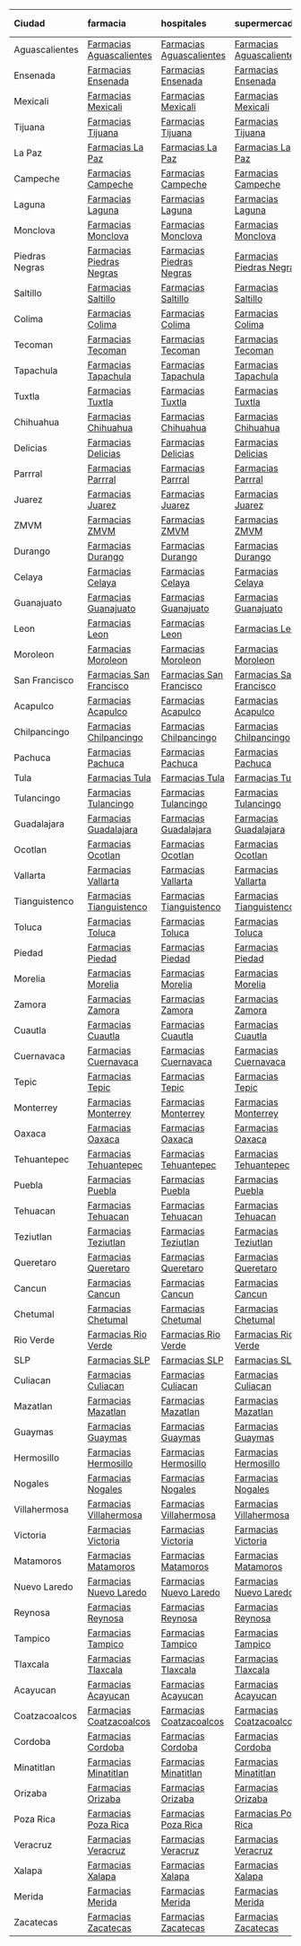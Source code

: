 | Ciudad         | farmacia                                                                                                             | hospitales                                                                                                             | supermercados                                                                                                             | Índice Accesibilidad                                                                                                     |
|:---------------|:---------------------------------------------------------------------------------------------------------------------|:-----------------------------------------------------------------------------------------------------------------------|:--------------------------------------------------------------------------------------------------------------------------|:-------------------------------------------------------------------------------------------------------------------------|
| Aguascalientes | [Farmacias Aguascalientes](https://ciudades-plots.s3.us-west-1.amazonaws.com/html/Aguascalientes_dist_farmacia.html) | [Farmacias Aguascalientes](https://ciudades-plots.s3.us-west-1.amazonaws.com/html/Aguascalientes_dist_hospitales.html) | [Farmacias Aguascalientes](https://ciudades-plots.s3.us-west-1.amazonaws.com/html/Aguascalientes_dist_supermercados.html) | [Farmacias Aguascalientes](https://ciudades-plots.s3.us-west-1.amazonaws.com/html/Aguascalientes_idx_accessibility.html) |
| Ensenada       | [Farmacias Ensenada](https://ciudades-plots.s3.us-west-1.amazonaws.com/html/Ensenada_dist_farmacia.html)             | [Farmacias Ensenada](https://ciudades-plots.s3.us-west-1.amazonaws.com/html/Ensenada_dist_hospitales.html)             | [Farmacias Ensenada](https://ciudades-plots.s3.us-west-1.amazonaws.com/html/Ensenada_dist_supermercados.html)             | [Farmacias Ensenada](https://ciudades-plots.s3.us-west-1.amazonaws.com/html/Ensenada_idx_accessibility.html)             |
| Mexicali       | [Farmacias Mexicali](https://ciudades-plots.s3.us-west-1.amazonaws.com/html/Mexicali_dist_farmacia.html)             | [Farmacias Mexicali](https://ciudades-plots.s3.us-west-1.amazonaws.com/html/Mexicali_dist_hospitales.html)             | [Farmacias Mexicali](https://ciudades-plots.s3.us-west-1.amazonaws.com/html/Mexicali_dist_supermercados.html)             | [Farmacias Mexicali](https://ciudades-plots.s3.us-west-1.amazonaws.com/html/Mexicali_idx_accessibility.html)             |
| Tijuana        | [Farmacias Tijuana](https://ciudades-plots.s3.us-west-1.amazonaws.com/html/Tijuana_dist_farmacia.html)               | [Farmacias Tijuana](https://ciudades-plots.s3.us-west-1.amazonaws.com/html/Tijuana_dist_hospitales.html)               | [Farmacias Tijuana](https://ciudades-plots.s3.us-west-1.amazonaws.com/html/Tijuana_dist_supermercados.html)               | [Farmacias Tijuana](https://ciudades-plots.s3.us-west-1.amazonaws.com/html/Tijuana_idx_accessibility.html)               |
| La Paz         | [Farmacias La Paz](https://ciudades-plots.s3.us-west-1.amazonaws.com/html/La-Paz_dist_farmacia.html)                 | [Farmacias La Paz](https://ciudades-plots.s3.us-west-1.amazonaws.com/html/La-Paz_dist_hospitales.html)                 | [Farmacias La Paz](https://ciudades-plots.s3.us-west-1.amazonaws.com/html/La-Paz_dist_supermercados.html)                 | [Farmacias La Paz](https://ciudades-plots.s3.us-west-1.amazonaws.com/html/La-Paz_idx_accessibility.html)                 |
| Campeche       | [Farmacias Campeche](https://ciudades-plots.s3.us-west-1.amazonaws.com/html/Campeche_dist_farmacia.html)             | [Farmacias Campeche](https://ciudades-plots.s3.us-west-1.amazonaws.com/html/Campeche_dist_hospitales.html)             | [Farmacias Campeche](https://ciudades-plots.s3.us-west-1.amazonaws.com/html/Campeche_dist_supermercados.html)             | [Farmacias Campeche](https://ciudades-plots.s3.us-west-1.amazonaws.com/html/Campeche_idx_accessibility.html)             |
| Laguna         | [Farmacias Laguna](https://ciudades-plots.s3.us-west-1.amazonaws.com/html/Laguna_dist_farmacia.html)                 | [Farmacias Laguna](https://ciudades-plots.s3.us-west-1.amazonaws.com/html/Laguna_dist_hospitales.html)                 | [Farmacias Laguna](https://ciudades-plots.s3.us-west-1.amazonaws.com/html/Laguna_dist_supermercados.html)                 | [Farmacias Laguna](https://ciudades-plots.s3.us-west-1.amazonaws.com/html/Laguna_idx_accessibility.html)                 |
| Monclova       | [Farmacias Monclova](https://ciudades-plots.s3.us-west-1.amazonaws.com/html/Monclova_dist_farmacia.html)             | [Farmacias Monclova](https://ciudades-plots.s3.us-west-1.amazonaws.com/html/Monclova_dist_hospitales.html)             | [Farmacias Monclova](https://ciudades-plots.s3.us-west-1.amazonaws.com/html/Monclova_dist_supermercados.html)             | [Farmacias Monclova](https://ciudades-plots.s3.us-west-1.amazonaws.com/html/Monclova_idx_accessibility.html)             |
| Piedras Negras | [Farmacias Piedras Negras](https://ciudades-plots.s3.us-west-1.amazonaws.com/html/Piedras-Negras_dist_farmacia.html) | [Farmacias Piedras Negras](https://ciudades-plots.s3.us-west-1.amazonaws.com/html/Piedras-Negras_dist_hospitales.html) | [Farmacias Piedras Negras](https://ciudades-plots.s3.us-west-1.amazonaws.com/html/Piedras-Negras_dist_supermercados.html) | [Farmacias Piedras Negras](https://ciudades-plots.s3.us-west-1.amazonaws.com/html/Piedras-Negras_idx_accessibility.html) |
| Saltillo       | [Farmacias Saltillo](https://ciudades-plots.s3.us-west-1.amazonaws.com/html/Saltillo_dist_farmacia.html)             | [Farmacias Saltillo](https://ciudades-plots.s3.us-west-1.amazonaws.com/html/Saltillo_dist_hospitales.html)             | [Farmacias Saltillo](https://ciudades-plots.s3.us-west-1.amazonaws.com/html/Saltillo_dist_supermercados.html)             | [Farmacias Saltillo](https://ciudades-plots.s3.us-west-1.amazonaws.com/html/Saltillo_idx_accessibility.html)             |
| Colima         | [Farmacias Colima](https://ciudades-plots.s3.us-west-1.amazonaws.com/html/Colima_dist_farmacia.html)                 | [Farmacias Colima](https://ciudades-plots.s3.us-west-1.amazonaws.com/html/Colima_dist_hospitales.html)                 | [Farmacias Colima](https://ciudades-plots.s3.us-west-1.amazonaws.com/html/Colima_dist_supermercados.html)                 | [Farmacias Colima](https://ciudades-plots.s3.us-west-1.amazonaws.com/html/Colima_idx_accessibility.html)                 |
| Tecoman        | [Farmacias Tecoman](https://ciudades-plots.s3.us-west-1.amazonaws.com/html/Tecoman_dist_farmacia.html)               | [Farmacias Tecoman](https://ciudades-plots.s3.us-west-1.amazonaws.com/html/Tecoman_dist_hospitales.html)               | [Farmacias Tecoman](https://ciudades-plots.s3.us-west-1.amazonaws.com/html/Tecoman_dist_supermercados.html)               | [Farmacias Tecoman](https://ciudades-plots.s3.us-west-1.amazonaws.com/html/Tecoman_idx_accessibility.html)               |
| Tapachula      | [Farmacias Tapachula](https://ciudades-plots.s3.us-west-1.amazonaws.com/html/Tapachula_dist_farmacia.html)           | [Farmacias Tapachula](https://ciudades-plots.s3.us-west-1.amazonaws.com/html/Tapachula_dist_hospitales.html)           | [Farmacias Tapachula](https://ciudades-plots.s3.us-west-1.amazonaws.com/html/Tapachula_dist_supermercados.html)           | [Farmacias Tapachula](https://ciudades-plots.s3.us-west-1.amazonaws.com/html/Tapachula_idx_accessibility.html)           |
| Tuxtla         | [Farmacias Tuxtla](https://ciudades-plots.s3.us-west-1.amazonaws.com/html/Tuxtla_dist_farmacia.html)                 | [Farmacias Tuxtla](https://ciudades-plots.s3.us-west-1.amazonaws.com/html/Tuxtla_dist_hospitales.html)                 | [Farmacias Tuxtla](https://ciudades-plots.s3.us-west-1.amazonaws.com/html/Tuxtla_dist_supermercados.html)                 | [Farmacias Tuxtla](https://ciudades-plots.s3.us-west-1.amazonaws.com/html/Tuxtla_idx_accessibility.html)                 |
| Chihuahua      | [Farmacias Chihuahua](https://ciudades-plots.s3.us-west-1.amazonaws.com/html/Chihuahua_dist_farmacia.html)           | [Farmacias Chihuahua](https://ciudades-plots.s3.us-west-1.amazonaws.com/html/Chihuahua_dist_hospitales.html)           | [Farmacias Chihuahua](https://ciudades-plots.s3.us-west-1.amazonaws.com/html/Chihuahua_dist_supermercados.html)           | [Farmacias Chihuahua](https://ciudades-plots.s3.us-west-1.amazonaws.com/html/Chihuahua_idx_accessibility.html)           |
| Delicias       | [Farmacias Delicias](https://ciudades-plots.s3.us-west-1.amazonaws.com/html/Delicias_dist_farmacia.html)             | [Farmacias Delicias](https://ciudades-plots.s3.us-west-1.amazonaws.com/html/Delicias_dist_hospitales.html)             | [Farmacias Delicias](https://ciudades-plots.s3.us-west-1.amazonaws.com/html/Delicias_dist_supermercados.html)             | [Farmacias Delicias](https://ciudades-plots.s3.us-west-1.amazonaws.com/html/Delicias_idx_accessibility.html)             |
| Parrral        | [Farmacias Parrral](https://ciudades-plots.s3.us-west-1.amazonaws.com/html/Parrral_dist_farmacia.html)               | [Farmacias Parrral](https://ciudades-plots.s3.us-west-1.amazonaws.com/html/Parrral_dist_hospitales.html)               | [Farmacias Parrral](https://ciudades-plots.s3.us-west-1.amazonaws.com/html/Parrral_dist_supermercados.html)               | [Farmacias Parrral](https://ciudades-plots.s3.us-west-1.amazonaws.com/html/Parrral_idx_accessibility.html)               |
| Juarez         | [Farmacias Juarez](https://ciudades-plots.s3.us-west-1.amazonaws.com/html/Juarez_dist_farmacia.html)                 | [Farmacias Juarez](https://ciudades-plots.s3.us-west-1.amazonaws.com/html/Juarez_dist_hospitales.html)                 | [Farmacias Juarez](https://ciudades-plots.s3.us-west-1.amazonaws.com/html/Juarez_dist_supermercados.html)                 | [Farmacias Juarez](https://ciudades-plots.s3.us-west-1.amazonaws.com/html/Juarez_idx_accessibility.html)                 |
| ZMVM           | [Farmacias ZMVM](https://ciudades-plots.s3.us-west-1.amazonaws.com/html/ZMVM_dist_farmacia.html)                     | [Farmacias ZMVM](https://ciudades-plots.s3.us-west-1.amazonaws.com/html/ZMVM_dist_hospitales.html)                     | [Farmacias ZMVM](https://ciudades-plots.s3.us-west-1.amazonaws.com/html/ZMVM_dist_supermercados.html)                     | [Farmacias ZMVM](https://ciudades-plots.s3.us-west-1.amazonaws.com/html/ZMVM_idx_accessibility.html)                     |
| Durango        | [Farmacias Durango](https://ciudades-plots.s3.us-west-1.amazonaws.com/html/Durango_dist_farmacia.html)               | [Farmacias Durango](https://ciudades-plots.s3.us-west-1.amazonaws.com/html/Durango_dist_hospitales.html)               | [Farmacias Durango](https://ciudades-plots.s3.us-west-1.amazonaws.com/html/Durango_dist_supermercados.html)               | [Farmacias Durango](https://ciudades-plots.s3.us-west-1.amazonaws.com/html/Durango_idx_accessibility.html)               |
| Celaya         | [Farmacias Celaya](https://ciudades-plots.s3.us-west-1.amazonaws.com/html/Celaya_dist_farmacia.html)                 | [Farmacias Celaya](https://ciudades-plots.s3.us-west-1.amazonaws.com/html/Celaya_dist_hospitales.html)                 | [Farmacias Celaya](https://ciudades-plots.s3.us-west-1.amazonaws.com/html/Celaya_dist_supermercados.html)                 | [Farmacias Celaya](https://ciudades-plots.s3.us-west-1.amazonaws.com/html/Celaya_idx_accessibility.html)                 |
| Guanajuato     | [Farmacias Guanajuato](https://ciudades-plots.s3.us-west-1.amazonaws.com/html/Guanajuato_dist_farmacia.html)         | [Farmacias Guanajuato](https://ciudades-plots.s3.us-west-1.amazonaws.com/html/Guanajuato_dist_hospitales.html)         | [Farmacias Guanajuato](https://ciudades-plots.s3.us-west-1.amazonaws.com/html/Guanajuato_dist_supermercados.html)         | [Farmacias Guanajuato](https://ciudades-plots.s3.us-west-1.amazonaws.com/html/Guanajuato_idx_accessibility.html)         |
| Leon           | [Farmacias Leon](https://ciudades-plots.s3.us-west-1.amazonaws.com/html/Leon_dist_farmacia.html)                     | [Farmacias Leon](https://ciudades-plots.s3.us-west-1.amazonaws.com/html/Leon_dist_hospitales.html)                     | [Farmacias Leon](https://ciudades-plots.s3.us-west-1.amazonaws.com/html/Leon_dist_supermercados.html)                     | [Farmacias Leon](https://ciudades-plots.s3.us-west-1.amazonaws.com/html/Leon_idx_accessibility.html)                     |
| Moroleon       | [Farmacias Moroleon](https://ciudades-plots.s3.us-west-1.amazonaws.com/html/Moroleon_dist_farmacia.html)             | [Farmacias Moroleon](https://ciudades-plots.s3.us-west-1.amazonaws.com/html/Moroleon_dist_hospitales.html)             | [Farmacias Moroleon](https://ciudades-plots.s3.us-west-1.amazonaws.com/html/Moroleon_dist_supermercados.html)             | [Farmacias Moroleon](https://ciudades-plots.s3.us-west-1.amazonaws.com/html/Moroleon_idx_accessibility.html)             |
| San Francisco  | [Farmacias San Francisco](https://ciudades-plots.s3.us-west-1.amazonaws.com/html/San-Francisco_dist_farmacia.html)   | [Farmacias San Francisco](https://ciudades-plots.s3.us-west-1.amazonaws.com/html/San-Francisco_dist_hospitales.html)   | [Farmacias San Francisco](https://ciudades-plots.s3.us-west-1.amazonaws.com/html/San-Francisco_dist_supermercados.html)   | [Farmacias San Francisco](https://ciudades-plots.s3.us-west-1.amazonaws.com/html/San-Francisco_idx_accessibility.html)   |
| Acapulco       | [Farmacias Acapulco](https://ciudades-plots.s3.us-west-1.amazonaws.com/html/Acapulco_dist_farmacia.html)             | [Farmacias Acapulco](https://ciudades-plots.s3.us-west-1.amazonaws.com/html/Acapulco_dist_hospitales.html)             | [Farmacias Acapulco](https://ciudades-plots.s3.us-west-1.amazonaws.com/html/Acapulco_dist_supermercados.html)             | [Farmacias Acapulco](https://ciudades-plots.s3.us-west-1.amazonaws.com/html/Acapulco_idx_accessibility.html)             |
| Chilpancingo   | [Farmacias Chilpancingo](https://ciudades-plots.s3.us-west-1.amazonaws.com/html/Chilpancingo_dist_farmacia.html)     | [Farmacias Chilpancingo](https://ciudades-plots.s3.us-west-1.amazonaws.com/html/Chilpancingo_dist_hospitales.html)     | [Farmacias Chilpancingo](https://ciudades-plots.s3.us-west-1.amazonaws.com/html/Chilpancingo_dist_supermercados.html)     | [Farmacias Chilpancingo](https://ciudades-plots.s3.us-west-1.amazonaws.com/html/Chilpancingo_idx_accessibility.html)     |
| Pachuca        | [Farmacias Pachuca](https://ciudades-plots.s3.us-west-1.amazonaws.com/html/Pachuca_dist_farmacia.html)               | [Farmacias Pachuca](https://ciudades-plots.s3.us-west-1.amazonaws.com/html/Pachuca_dist_hospitales.html)               | [Farmacias Pachuca](https://ciudades-plots.s3.us-west-1.amazonaws.com/html/Pachuca_dist_supermercados.html)               | [Farmacias Pachuca](https://ciudades-plots.s3.us-west-1.amazonaws.com/html/Pachuca_idx_accessibility.html)               |
| Tula           | [Farmacias Tula](https://ciudades-plots.s3.us-west-1.amazonaws.com/html/Tula_dist_farmacia.html)                     | [Farmacias Tula](https://ciudades-plots.s3.us-west-1.amazonaws.com/html/Tula_dist_hospitales.html)                     | [Farmacias Tula](https://ciudades-plots.s3.us-west-1.amazonaws.com/html/Tula_dist_supermercados.html)                     | [Farmacias Tula](https://ciudades-plots.s3.us-west-1.amazonaws.com/html/Tula_idx_accessibility.html)                     |
| Tulancingo     | [Farmacias Tulancingo](https://ciudades-plots.s3.us-west-1.amazonaws.com/html/Tulancingo_dist_farmacia.html)         | [Farmacias Tulancingo](https://ciudades-plots.s3.us-west-1.amazonaws.com/html/Tulancingo_dist_hospitales.html)         | [Farmacias Tulancingo](https://ciudades-plots.s3.us-west-1.amazonaws.com/html/Tulancingo_dist_supermercados.html)         | [Farmacias Tulancingo](https://ciudades-plots.s3.us-west-1.amazonaws.com/html/Tulancingo_idx_accessibility.html)         |
| Guadalajara    | [Farmacias Guadalajara](https://ciudades-plots.s3.us-west-1.amazonaws.com/html/Guadalajara_dist_farmacia.html)       | [Farmacias Guadalajara](https://ciudades-plots.s3.us-west-1.amazonaws.com/html/Guadalajara_dist_hospitales.html)       | [Farmacias Guadalajara](https://ciudades-plots.s3.us-west-1.amazonaws.com/html/Guadalajara_dist_supermercados.html)       | [Farmacias Guadalajara](https://ciudades-plots.s3.us-west-1.amazonaws.com/html/Guadalajara_idx_accessibility.html)       |
| Ocotlan        | [Farmacias Ocotlan](https://ciudades-plots.s3.us-west-1.amazonaws.com/html/Ocotlan_dist_farmacia.html)               | [Farmacias Ocotlan](https://ciudades-plots.s3.us-west-1.amazonaws.com/html/Ocotlan_dist_hospitales.html)               | [Farmacias Ocotlan](https://ciudades-plots.s3.us-west-1.amazonaws.com/html/Ocotlan_dist_supermercados.html)               | [Farmacias Ocotlan](https://ciudades-plots.s3.us-west-1.amazonaws.com/html/Ocotlan_idx_accessibility.html)               |
| Vallarta       | [Farmacias Vallarta](https://ciudades-plots.s3.us-west-1.amazonaws.com/html/Vallarta_dist_farmacia.html)             | [Farmacias Vallarta](https://ciudades-plots.s3.us-west-1.amazonaws.com/html/Vallarta_dist_hospitales.html)             | [Farmacias Vallarta](https://ciudades-plots.s3.us-west-1.amazonaws.com/html/Vallarta_dist_supermercados.html)             | [Farmacias Vallarta](https://ciudades-plots.s3.us-west-1.amazonaws.com/html/Vallarta_idx_accessibility.html)             |
| Tianguistenco  | [Farmacias Tianguistenco](https://ciudades-plots.s3.us-west-1.amazonaws.com/html/Tianguistenco_dist_farmacia.html)   | [Farmacias Tianguistenco](https://ciudades-plots.s3.us-west-1.amazonaws.com/html/Tianguistenco_dist_hospitales.html)   | [Farmacias Tianguistenco](https://ciudades-plots.s3.us-west-1.amazonaws.com/html/Tianguistenco_dist_supermercados.html)   | [Farmacias Tianguistenco](https://ciudades-plots.s3.us-west-1.amazonaws.com/html/Tianguistenco_idx_accessibility.html)   |
| Toluca         | [Farmacias Toluca](https://ciudades-plots.s3.us-west-1.amazonaws.com/html/Toluca_dist_farmacia.html)                 | [Farmacias Toluca](https://ciudades-plots.s3.us-west-1.amazonaws.com/html/Toluca_dist_hospitales.html)                 | [Farmacias Toluca](https://ciudades-plots.s3.us-west-1.amazonaws.com/html/Toluca_dist_supermercados.html)                 | [Farmacias Toluca](https://ciudades-plots.s3.us-west-1.amazonaws.com/html/Toluca_idx_accessibility.html)                 |
| Piedad         | [Farmacias Piedad](https://ciudades-plots.s3.us-west-1.amazonaws.com/html/Piedad_dist_farmacia.html)                 | [Farmacias Piedad](https://ciudades-plots.s3.us-west-1.amazonaws.com/html/Piedad_dist_hospitales.html)                 | [Farmacias Piedad](https://ciudades-plots.s3.us-west-1.amazonaws.com/html/Piedad_dist_supermercados.html)                 | [Farmacias Piedad](https://ciudades-plots.s3.us-west-1.amazonaws.com/html/Piedad_idx_accessibility.html)                 |
| Morelia        | [Farmacias Morelia](https://ciudades-plots.s3.us-west-1.amazonaws.com/html/Morelia_dist_farmacia.html)               | [Farmacias Morelia](https://ciudades-plots.s3.us-west-1.amazonaws.com/html/Morelia_dist_hospitales.html)               | [Farmacias Morelia](https://ciudades-plots.s3.us-west-1.amazonaws.com/html/Morelia_dist_supermercados.html)               | [Farmacias Morelia](https://ciudades-plots.s3.us-west-1.amazonaws.com/html/Morelia_idx_accessibility.html)               |
| Zamora         | [Farmacias Zamora](https://ciudades-plots.s3.us-west-1.amazonaws.com/html/Zamora_dist_farmacia.html)                 | [Farmacias Zamora](https://ciudades-plots.s3.us-west-1.amazonaws.com/html/Zamora_dist_hospitales.html)                 | [Farmacias Zamora](https://ciudades-plots.s3.us-west-1.amazonaws.com/html/Zamora_dist_supermercados.html)                 | [Farmacias Zamora](https://ciudades-plots.s3.us-west-1.amazonaws.com/html/Zamora_idx_accessibility.html)                 |
| Cuautla        | [Farmacias Cuautla](https://ciudades-plots.s3.us-west-1.amazonaws.com/html/Cuautla_dist_farmacia.html)               | [Farmacias Cuautla](https://ciudades-plots.s3.us-west-1.amazonaws.com/html/Cuautla_dist_hospitales.html)               | [Farmacias Cuautla](https://ciudades-plots.s3.us-west-1.amazonaws.com/html/Cuautla_dist_supermercados.html)               | [Farmacias Cuautla](https://ciudades-plots.s3.us-west-1.amazonaws.com/html/Cuautla_idx_accessibility.html)               |
| Cuernavaca     | [Farmacias Cuernavaca](https://ciudades-plots.s3.us-west-1.amazonaws.com/html/Cuernavaca_dist_farmacia.html)         | [Farmacias Cuernavaca](https://ciudades-plots.s3.us-west-1.amazonaws.com/html/Cuernavaca_dist_hospitales.html)         | [Farmacias Cuernavaca](https://ciudades-plots.s3.us-west-1.amazonaws.com/html/Cuernavaca_dist_supermercados.html)         | [Farmacias Cuernavaca](https://ciudades-plots.s3.us-west-1.amazonaws.com/html/Cuernavaca_idx_accessibility.html)         |
| Tepic          | [Farmacias Tepic](https://ciudades-plots.s3.us-west-1.amazonaws.com/html/Tepic_dist_farmacia.html)                   | [Farmacias Tepic](https://ciudades-plots.s3.us-west-1.amazonaws.com/html/Tepic_dist_hospitales.html)                   | [Farmacias Tepic](https://ciudades-plots.s3.us-west-1.amazonaws.com/html/Tepic_dist_supermercados.html)                   | [Farmacias Tepic](https://ciudades-plots.s3.us-west-1.amazonaws.com/html/Tepic_idx_accessibility.html)                   |
| Monterrey      | [Farmacias Monterrey](https://ciudades-plots.s3.us-west-1.amazonaws.com/html/Monterrey_dist_farmacia.html)           | [Farmacias Monterrey](https://ciudades-plots.s3.us-west-1.amazonaws.com/html/Monterrey_dist_hospitales.html)           | [Farmacias Monterrey](https://ciudades-plots.s3.us-west-1.amazonaws.com/html/Monterrey_dist_supermercados.html)           | [Farmacias Monterrey](https://ciudades-plots.s3.us-west-1.amazonaws.com/html/Monterrey_idx_accessibility.html)           |
| Oaxaca         | [Farmacias Oaxaca](https://ciudades-plots.s3.us-west-1.amazonaws.com/html/Oaxaca_dist_farmacia.html)                 | [Farmacias Oaxaca](https://ciudades-plots.s3.us-west-1.amazonaws.com/html/Oaxaca_dist_hospitales.html)                 | [Farmacias Oaxaca](https://ciudades-plots.s3.us-west-1.amazonaws.com/html/Oaxaca_dist_supermercados.html)                 | [Farmacias Oaxaca](https://ciudades-plots.s3.us-west-1.amazonaws.com/html/Oaxaca_idx_accessibility.html)                 |
| Tehuantepec    | [Farmacias Tehuantepec](https://ciudades-plots.s3.us-west-1.amazonaws.com/html/Tehuantepec_dist_farmacia.html)       | [Farmacias Tehuantepec](https://ciudades-plots.s3.us-west-1.amazonaws.com/html/Tehuantepec_dist_hospitales.html)       | [Farmacias Tehuantepec](https://ciudades-plots.s3.us-west-1.amazonaws.com/html/Tehuantepec_dist_supermercados.html)       | [Farmacias Tehuantepec](https://ciudades-plots.s3.us-west-1.amazonaws.com/html/Tehuantepec_idx_accessibility.html)       |
| Puebla         | [Farmacias Puebla](https://ciudades-plots.s3.us-west-1.amazonaws.com/html/Puebla_dist_farmacia.html)                 | [Farmacias Puebla](https://ciudades-plots.s3.us-west-1.amazonaws.com/html/Puebla_dist_hospitales.html)                 | [Farmacias Puebla](https://ciudades-plots.s3.us-west-1.amazonaws.com/html/Puebla_dist_supermercados.html)                 | [Farmacias Puebla](https://ciudades-plots.s3.us-west-1.amazonaws.com/html/Puebla_idx_accessibility.html)                 |
| Tehuacan       | [Farmacias Tehuacan](https://ciudades-plots.s3.us-west-1.amazonaws.com/html/Tehuacan_dist_farmacia.html)             | [Farmacias Tehuacan](https://ciudades-plots.s3.us-west-1.amazonaws.com/html/Tehuacan_dist_hospitales.html)             | [Farmacias Tehuacan](https://ciudades-plots.s3.us-west-1.amazonaws.com/html/Tehuacan_dist_supermercados.html)             | [Farmacias Tehuacan](https://ciudades-plots.s3.us-west-1.amazonaws.com/html/Tehuacan_idx_accessibility.html)             |
| Teziutlan      | [Farmacias Teziutlan](https://ciudades-plots.s3.us-west-1.amazonaws.com/html/Teziutlan_dist_farmacia.html)           | [Farmacias Teziutlan](https://ciudades-plots.s3.us-west-1.amazonaws.com/html/Teziutlan_dist_hospitales.html)           | [Farmacias Teziutlan](https://ciudades-plots.s3.us-west-1.amazonaws.com/html/Teziutlan_dist_supermercados.html)           | [Farmacias Teziutlan](https://ciudades-plots.s3.us-west-1.amazonaws.com/html/Teziutlan_idx_accessibility.html)           |
| Queretaro      | [Farmacias Queretaro](https://ciudades-plots.s3.us-west-1.amazonaws.com/html/Queretaro_dist_farmacia.html)           | [Farmacias Queretaro](https://ciudades-plots.s3.us-west-1.amazonaws.com/html/Queretaro_dist_hospitales.html)           | [Farmacias Queretaro](https://ciudades-plots.s3.us-west-1.amazonaws.com/html/Queretaro_dist_supermercados.html)           | [Farmacias Queretaro](https://ciudades-plots.s3.us-west-1.amazonaws.com/html/Queretaro_idx_accessibility.html)           |
| Cancun         | [Farmacias Cancun](https://ciudades-plots.s3.us-west-1.amazonaws.com/html/Cancun_dist_farmacia.html)                 | [Farmacias Cancun](https://ciudades-plots.s3.us-west-1.amazonaws.com/html/Cancun_dist_hospitales.html)                 | [Farmacias Cancun](https://ciudades-plots.s3.us-west-1.amazonaws.com/html/Cancun_dist_supermercados.html)                 | [Farmacias Cancun](https://ciudades-plots.s3.us-west-1.amazonaws.com/html/Cancun_idx_accessibility.html)                 |
| Chetumal       | [Farmacias Chetumal](https://ciudades-plots.s3.us-west-1.amazonaws.com/html/Chetumal_dist_farmacia.html)             | [Farmacias Chetumal](https://ciudades-plots.s3.us-west-1.amazonaws.com/html/Chetumal_dist_hospitales.html)             | [Farmacias Chetumal](https://ciudades-plots.s3.us-west-1.amazonaws.com/html/Chetumal_dist_supermercados.html)             | [Farmacias Chetumal](https://ciudades-plots.s3.us-west-1.amazonaws.com/html/Chetumal_idx_accessibility.html)             |
| Rio Verde      | [Farmacias Rio Verde](https://ciudades-plots.s3.us-west-1.amazonaws.com/html/Rio-Verde_dist_farmacia.html)           | [Farmacias Rio Verde](https://ciudades-plots.s3.us-west-1.amazonaws.com/html/Rio-Verde_dist_hospitales.html)           | [Farmacias Rio Verde](https://ciudades-plots.s3.us-west-1.amazonaws.com/html/Rio-Verde_dist_supermercados.html)           | [Farmacias Rio Verde](https://ciudades-plots.s3.us-west-1.amazonaws.com/html/Rio-Verde_idx_accessibility.html)           |
| SLP            | [Farmacias SLP](https://ciudades-plots.s3.us-west-1.amazonaws.com/html/SLP_dist_farmacia.html)                       | [Farmacias SLP](https://ciudades-plots.s3.us-west-1.amazonaws.com/html/SLP_dist_hospitales.html)                       | [Farmacias SLP](https://ciudades-plots.s3.us-west-1.amazonaws.com/html/SLP_dist_supermercados.html)                       | [Farmacias SLP](https://ciudades-plots.s3.us-west-1.amazonaws.com/html/SLP_idx_accessibility.html)                       |
| Culiacan       | [Farmacias Culiacan](https://ciudades-plots.s3.us-west-1.amazonaws.com/html/Culiacan_dist_farmacia.html)             | [Farmacias Culiacan](https://ciudades-plots.s3.us-west-1.amazonaws.com/html/Culiacan_dist_hospitales.html)             | [Farmacias Culiacan](https://ciudades-plots.s3.us-west-1.amazonaws.com/html/Culiacan_dist_supermercados.html)             | [Farmacias Culiacan](https://ciudades-plots.s3.us-west-1.amazonaws.com/html/Culiacan_idx_accessibility.html)             |
| Mazatlan       | [Farmacias Mazatlan](https://ciudades-plots.s3.us-west-1.amazonaws.com/html/Mazatlan_dist_farmacia.html)             | [Farmacias Mazatlan](https://ciudades-plots.s3.us-west-1.amazonaws.com/html/Mazatlan_dist_hospitales.html)             | [Farmacias Mazatlan](https://ciudades-plots.s3.us-west-1.amazonaws.com/html/Mazatlan_dist_supermercados.html)             | [Farmacias Mazatlan](https://ciudades-plots.s3.us-west-1.amazonaws.com/html/Mazatlan_idx_accessibility.html)             |
| Guaymas        | [Farmacias Guaymas](https://ciudades-plots.s3.us-west-1.amazonaws.com/html/Guaymas_dist_farmacia.html)               | [Farmacias Guaymas](https://ciudades-plots.s3.us-west-1.amazonaws.com/html/Guaymas_dist_hospitales.html)               | [Farmacias Guaymas](https://ciudades-plots.s3.us-west-1.amazonaws.com/html/Guaymas_dist_supermercados.html)               | [Farmacias Guaymas](https://ciudades-plots.s3.us-west-1.amazonaws.com/html/Guaymas_idx_accessibility.html)               |
| Hermosillo     | [Farmacias Hermosillo](https://ciudades-plots.s3.us-west-1.amazonaws.com/html/Hermosillo_dist_farmacia.html)         | [Farmacias Hermosillo](https://ciudades-plots.s3.us-west-1.amazonaws.com/html/Hermosillo_dist_hospitales.html)         | [Farmacias Hermosillo](https://ciudades-plots.s3.us-west-1.amazonaws.com/html/Hermosillo_dist_supermercados.html)         | [Farmacias Hermosillo](https://ciudades-plots.s3.us-west-1.amazonaws.com/html/Hermosillo_idx_accessibility.html)         |
| Nogales        | [Farmacias Nogales](https://ciudades-plots.s3.us-west-1.amazonaws.com/html/Nogales_dist_farmacia.html)               | [Farmacias Nogales](https://ciudades-plots.s3.us-west-1.amazonaws.com/html/Nogales_dist_hospitales.html)               | [Farmacias Nogales](https://ciudades-plots.s3.us-west-1.amazonaws.com/html/Nogales_dist_supermercados.html)               | [Farmacias Nogales](https://ciudades-plots.s3.us-west-1.amazonaws.com/html/Nogales_idx_accessibility.html)               |
| Villahermosa   | [Farmacias Villahermosa](https://ciudades-plots.s3.us-west-1.amazonaws.com/html/Villahermosa_dist_farmacia.html)     | [Farmacias Villahermosa](https://ciudades-plots.s3.us-west-1.amazonaws.com/html/Villahermosa_dist_hospitales.html)     | [Farmacias Villahermosa](https://ciudades-plots.s3.us-west-1.amazonaws.com/html/Villahermosa_dist_supermercados.html)     | [Farmacias Villahermosa](https://ciudades-plots.s3.us-west-1.amazonaws.com/html/Villahermosa_idx_accessibility.html)     |
| Victoria       | [Farmacias Victoria](https://ciudades-plots.s3.us-west-1.amazonaws.com/html/Victoria_dist_farmacia.html)             | [Farmacias Victoria](https://ciudades-plots.s3.us-west-1.amazonaws.com/html/Victoria_dist_hospitales.html)             | [Farmacias Victoria](https://ciudades-plots.s3.us-west-1.amazonaws.com/html/Victoria_dist_supermercados.html)             | [Farmacias Victoria](https://ciudades-plots.s3.us-west-1.amazonaws.com/html/Victoria_idx_accessibility.html)             |
| Matamoros      | [Farmacias Matamoros](https://ciudades-plots.s3.us-west-1.amazonaws.com/html/Matamoros_dist_farmacia.html)           | [Farmacias Matamoros](https://ciudades-plots.s3.us-west-1.amazonaws.com/html/Matamoros_dist_hospitales.html)           | [Farmacias Matamoros](https://ciudades-plots.s3.us-west-1.amazonaws.com/html/Matamoros_dist_supermercados.html)           | [Farmacias Matamoros](https://ciudades-plots.s3.us-west-1.amazonaws.com/html/Matamoros_idx_accessibility.html)           |
| Nuevo Laredo   | [Farmacias Nuevo Laredo](https://ciudades-plots.s3.us-west-1.amazonaws.com/html/Nuevo-Laredo_dist_farmacia.html)     | [Farmacias Nuevo Laredo](https://ciudades-plots.s3.us-west-1.amazonaws.com/html/Nuevo-Laredo_dist_hospitales.html)     | [Farmacias Nuevo Laredo](https://ciudades-plots.s3.us-west-1.amazonaws.com/html/Nuevo-Laredo_dist_supermercados.html)     | [Farmacias Nuevo Laredo](https://ciudades-plots.s3.us-west-1.amazonaws.com/html/Nuevo-Laredo_idx_accessibility.html)     |
| Reynosa        | [Farmacias Reynosa](https://ciudades-plots.s3.us-west-1.amazonaws.com/html/Reynosa_dist_farmacia.html)               | [Farmacias Reynosa](https://ciudades-plots.s3.us-west-1.amazonaws.com/html/Reynosa_dist_hospitales.html)               | [Farmacias Reynosa](https://ciudades-plots.s3.us-west-1.amazonaws.com/html/Reynosa_dist_supermercados.html)               | [Farmacias Reynosa](https://ciudades-plots.s3.us-west-1.amazonaws.com/html/Reynosa_idx_accessibility.html)               |
| Tampico        | [Farmacias Tampico](https://ciudades-plots.s3.us-west-1.amazonaws.com/html/Tampico_dist_farmacia.html)               | [Farmacias Tampico](https://ciudades-plots.s3.us-west-1.amazonaws.com/html/Tampico_dist_hospitales.html)               | [Farmacias Tampico](https://ciudades-plots.s3.us-west-1.amazonaws.com/html/Tampico_dist_supermercados.html)               | [Farmacias Tampico](https://ciudades-plots.s3.us-west-1.amazonaws.com/html/Tampico_idx_accessibility.html)               |
| Tlaxcala       | [Farmacias Tlaxcala](https://ciudades-plots.s3.us-west-1.amazonaws.com/html/Tlaxcala_dist_farmacia.html)             | [Farmacias Tlaxcala](https://ciudades-plots.s3.us-west-1.amazonaws.com/html/Tlaxcala_dist_hospitales.html)             | [Farmacias Tlaxcala](https://ciudades-plots.s3.us-west-1.amazonaws.com/html/Tlaxcala_dist_supermercados.html)             | [Farmacias Tlaxcala](https://ciudades-plots.s3.us-west-1.amazonaws.com/html/Tlaxcala_idx_accessibility.html)             |
| Acayucan       | [Farmacias Acayucan](https://ciudades-plots.s3.us-west-1.amazonaws.com/html/Acayucan_dist_farmacia.html)             | [Farmacias Acayucan](https://ciudades-plots.s3.us-west-1.amazonaws.com/html/Acayucan_dist_hospitales.html)             | [Farmacias Acayucan](https://ciudades-plots.s3.us-west-1.amazonaws.com/html/Acayucan_dist_supermercados.html)             | [Farmacias Acayucan](https://ciudades-plots.s3.us-west-1.amazonaws.com/html/Acayucan_idx_accessibility.html)             |
| Coatzacoalcos  | [Farmacias Coatzacoalcos](https://ciudades-plots.s3.us-west-1.amazonaws.com/html/Coatzacoalcos_dist_farmacia.html)   | [Farmacias Coatzacoalcos](https://ciudades-plots.s3.us-west-1.amazonaws.com/html/Coatzacoalcos_dist_hospitales.html)   | [Farmacias Coatzacoalcos](https://ciudades-plots.s3.us-west-1.amazonaws.com/html/Coatzacoalcos_dist_supermercados.html)   | [Farmacias Coatzacoalcos](https://ciudades-plots.s3.us-west-1.amazonaws.com/html/Coatzacoalcos_idx_accessibility.html)   |
| Cordoba        | [Farmacias Cordoba](https://ciudades-plots.s3.us-west-1.amazonaws.com/html/Cordoba_dist_farmacia.html)               | [Farmacias Cordoba](https://ciudades-plots.s3.us-west-1.amazonaws.com/html/Cordoba_dist_hospitales.html)               | [Farmacias Cordoba](https://ciudades-plots.s3.us-west-1.amazonaws.com/html/Cordoba_dist_supermercados.html)               | [Farmacias Cordoba](https://ciudades-plots.s3.us-west-1.amazonaws.com/html/Cordoba_idx_accessibility.html)               |
| Minatitlan     | [Farmacias Minatitlan](https://ciudades-plots.s3.us-west-1.amazonaws.com/html/Minatitlan_dist_farmacia.html)         | [Farmacias Minatitlan](https://ciudades-plots.s3.us-west-1.amazonaws.com/html/Minatitlan_dist_hospitales.html)         | [Farmacias Minatitlan](https://ciudades-plots.s3.us-west-1.amazonaws.com/html/Minatitlan_dist_supermercados.html)         | [Farmacias Minatitlan](https://ciudades-plots.s3.us-west-1.amazonaws.com/html/Minatitlan_idx_accessibility.html)         |
| Orizaba        | [Farmacias Orizaba](https://ciudades-plots.s3.us-west-1.amazonaws.com/html/Orizaba_dist_farmacia.html)               | [Farmacias Orizaba](https://ciudades-plots.s3.us-west-1.amazonaws.com/html/Orizaba_dist_hospitales.html)               | [Farmacias Orizaba](https://ciudades-plots.s3.us-west-1.amazonaws.com/html/Orizaba_dist_supermercados.html)               | [Farmacias Orizaba](https://ciudades-plots.s3.us-west-1.amazonaws.com/html/Orizaba_idx_accessibility.html)               |
| Poza Rica      | [Farmacias Poza Rica](https://ciudades-plots.s3.us-west-1.amazonaws.com/html/Poza-Rica_dist_farmacia.html)           | [Farmacias Poza Rica](https://ciudades-plots.s3.us-west-1.amazonaws.com/html/Poza-Rica_dist_hospitales.html)           | [Farmacias Poza Rica](https://ciudades-plots.s3.us-west-1.amazonaws.com/html/Poza-Rica_dist_supermercados.html)           | [Farmacias Poza Rica](https://ciudades-plots.s3.us-west-1.amazonaws.com/html/Poza-Rica_idx_accessibility.html)           |
| Veracruz       | [Farmacias Veracruz](https://ciudades-plots.s3.us-west-1.amazonaws.com/html/Veracruz_dist_farmacia.html)             | [Farmacias Veracruz](https://ciudades-plots.s3.us-west-1.amazonaws.com/html/Veracruz_dist_hospitales.html)             | [Farmacias Veracruz](https://ciudades-plots.s3.us-west-1.amazonaws.com/html/Veracruz_dist_supermercados.html)             | [Farmacias Veracruz](https://ciudades-plots.s3.us-west-1.amazonaws.com/html/Veracruz_idx_accessibility.html)             |
| Xalapa         | [Farmacias Xalapa](https://ciudades-plots.s3.us-west-1.amazonaws.com/html/Xalapa_dist_farmacia.html)                 | [Farmacias Xalapa](https://ciudades-plots.s3.us-west-1.amazonaws.com/html/Xalapa_dist_hospitales.html)                 | [Farmacias Xalapa](https://ciudades-plots.s3.us-west-1.amazonaws.com/html/Xalapa_dist_supermercados.html)                 | [Farmacias Xalapa](https://ciudades-plots.s3.us-west-1.amazonaws.com/html/Xalapa_idx_accessibility.html)                 |
| Merida         | [Farmacias Merida](https://ciudades-plots.s3.us-west-1.amazonaws.com/html/Merida_dist_farmacia.html)                 | [Farmacias Merida](https://ciudades-plots.s3.us-west-1.amazonaws.com/html/Merida_dist_hospitales.html)                 | [Farmacias Merida](https://ciudades-plots.s3.us-west-1.amazonaws.com/html/Merida_dist_supermercados.html)                 | [Farmacias Merida](https://ciudades-plots.s3.us-west-1.amazonaws.com/html/Merida_idx_accessibility.html)                 |
| Zacatecas      | [Farmacias Zacatecas](https://ciudades-plots.s3.us-west-1.amazonaws.com/html/Zacatecas_dist_farmacia.html)           | [Farmacias Zacatecas](https://ciudades-plots.s3.us-west-1.amazonaws.com/html/Zacatecas_dist_hospitales.html)           | [Farmacias Zacatecas](https://ciudades-plots.s3.us-west-1.amazonaws.com/html/Zacatecas_dist_supermercados.html)           | [Farmacias Zacatecas](https://ciudades-plots.s3.us-west-1.amazonaws.com/html/Zacatecas_idx_accessibility.html)           |